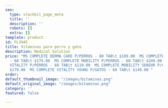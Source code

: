 ```yaml
---
seo:
  type: stackbit_page_meta
  title: ''
  description: ''
  robots: []
  extra: []
template: product
id: FL3945
title: Vitaminas para perro y gato
description: Medical Solution
price: "MS COMPLETE DERMA CARE P/PERROS - 60 TAB\t $189.00  MS COMPLETE GROWTH P/PERROS
  - 60 TAB\t $179.00  MS COMPLETE MOBILITY P/PERROS - 60 TAB\t $249.00  MS COMPLETE
  VITALITY P/PERROS - 60 TAB\t $110.00  MS COMPLETE MOBILITY SENIOR P/GATOS - 60 TAB\t
  $179.00  MS COMPLETE VITALITY YOUNG P/GATOS - 60 TAB\t $149.00 "
order: 
default_thumbnail_image: "/images/bitaminas.png"
default_original_image: "/images/bitaminas.png"
category: ''
featured: false

---
```

